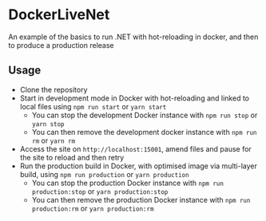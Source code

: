 # DockerLiveNet
An example of the basics to run .NET with hot-reloading in docker, and then to produce a production release

## Usage
* Clone the repository
* Start in development mode in Docker with hot-reloading and linked to local files using `npm run start` or `yarn start`
  * You can stop the development Docker instance with `npm run stop` or `yarn stop`
  * You can then remove the development docker instance with `npm run rm` or `yarn rm`
* Access the site on `http://localhost:15001`, amend files and pause for the site to reload and then retry
* Run the production build in Docker, with optimised image via multi-layer build, using `npm run production` or `yarn production`
  * You can stop the production Docker instance with `npm run production:stop` or `yarn production:stop`
  * You can then remove the production Docker instance with `npm run production:rm` or `yarn production:rm`

